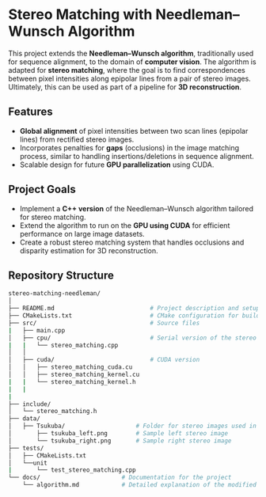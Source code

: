 # Stereo Matching with Needleman–Wunsch Algorithm

This project extends the **Needleman–Wunsch algorithm**, traditionally used for sequence alignment, to the domain of **computer vision**. The algorithm is adapted for **stereo matching**, where the goal is to find correspondences between pixel intensities along epipolar lines from a pair of stereo images. Ultimately, this can be used as part of a pipeline for **3D reconstruction**.

## Features
- **Global alignment** of pixel intensities between two scan lines (epipolar lines) from rectified stereo images.
- Incorporates penalties for **gaps** (occlusions) in the image matching process, similar to handling insertions/deletions in sequence alignment.
- Scalable design for future **GPU parallelization** using CUDA.

## Project Goals
- Implement a **C++ version** of the Needleman–Wunsch algorithm tailored for stereo matching.
- Extend the algorithm to run on the **GPU using CUDA** for efficient performance on large image datasets.
- Create a robust stereo matching system that handles occlusions and disparity estimation for 3D reconstruction.

## Repository Structure
```bash
stereo-matching-needleman/
│
├── README.md                           # Project description and setup instructions
├── CMakeLists.txt                      # CMake configuration for building the project 
├── src/                                # Source files
|   ├── main.cpp                                   
│   ├── cpu/                            # Serial version of the stereo matching algorithm  
|   |   └── stereo_matching.cpp
│   │    
│   ├── cuda/                           # CUDA version 
│   │   ├── stereo_matching_cuda.cu                
│   │   ├── stereo_matching_kernel.cu
|   |   └── stereo_matching_kernel.h
|   | 
|
├── include/
│   └── stereo_matching.h           
├── data/
│   ├── Tsukuba/                    # Folder for stereo images used in testing
│       ├── tsukuba_left.png        # Sample left stereo image
│       └── tsukuba_right.png       # Sample right stereo image
├── tests/
│   ├── CMakeLists.txt 
│   └──unit
|       └── test_stereo_matching.cpp
└── docs/                       # Documentation for the project
    └── algorithm.md            # Detailed explanation of the modified Needleman-Wunsch algorithm for stereo matching
